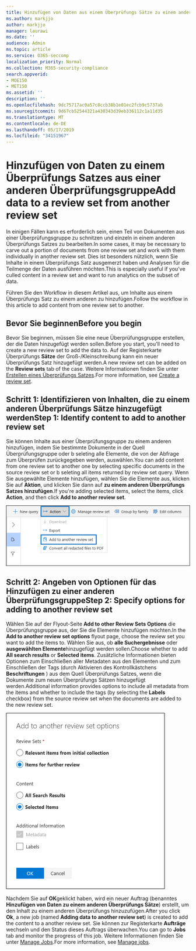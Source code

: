 ```yaml
---
title: Hinzufügen von Daten aus einem Überprüfungs Sätze zu einem anderen Überprüfungs Satzes
ms.author: markjjo
author: markjjo
manager: laurawi
ms.date: ''
audience: Admin
ms.topic: article
ms.service: O365-seccomp
localization_priority: Normal
ms.collection: M365-security-compliance
search.appverid:
- MOE150
- MET150
ms.assetid: ''
description: ''
ms.openlocfilehash: 9dc75717ac0a57c8ccb38b1e01ec2fcb9c5737ab
ms.sourcegitcommit: 9d67cb52544321a430343d39eb336112c1a11d35
ms.translationtype: MT
ms.contentlocale: de-DE
ms.lasthandoff: 05/17/2019
ms.locfileid: "34151967"
---
```

# <a name="add-data-to-a-review-set-from-another-review-set"></a><span data-ttu-id="e332d-102">Hinzufügen von Daten zu einem Überprüfungs Satzes aus einer anderen Überprüfungsgruppe</span><span class="sxs-lookup"><span data-stu-id="e332d-102">Add data to a review set from another review set</span></span>

<span data-ttu-id="e332d-103">In einigen Fällen kann es erforderlich sein, einen Teil von Dokumenten aus einer Überprüfungsgruppe zu schnitzen und einzeln in einem anderen Überprüfungs Satzes zu bearbeiten.</span><span class="sxs-lookup"><span data-stu-id="e332d-103">In some cases, it may be necessary to carve out a portion of documents from one review set and work with them individually in another review set.</span></span>  <span data-ttu-id="e332d-104">Dies ist besonders nützlich, wenn Sie Inhalte in einem Überprüfungs Satz ausgemerzt haben und Analysen für die Teilmenge der Daten ausführen möchten.</span><span class="sxs-lookup"><span data-stu-id="e332d-104">This is especially useful if you've culled content in a review set and want to run analytics on the subset of data.</span></span>

<span data-ttu-id="e332d-105">Führen Sie den Workflow in diesem Artikel aus, um Inhalte aus einem Überprüfungs Satz zu einem anderen zu hinzufügen.</span><span class="sxs-lookup"><span data-stu-id="e332d-105">Follow the workflow in this article to add content from one review set to another.</span></span>

## <a name="before-you-begin"></a><span data-ttu-id="e332d-106">Bevor Sie beginnen</span><span class="sxs-lookup"><span data-stu-id="e332d-106">Before you begin</span></span>

<span data-ttu-id="e332d-107">Bevor Sie beginnen, müssen Sie eine neue Überprüfungsgruppe erstellen, der die Daten hinzugefügt werden sollen.</span><span class="sxs-lookup"><span data-stu-id="e332d-107">Before you start, you'll need to create a new review set to add the data to.</span></span>  <span data-ttu-id="e332d-108">Auf der Registerkarte Überprüfungs **Sätze** der Groß-/Kleinschreibung kann ein neuer Überprüfungs Satz hinzugefügt werden.</span><span class="sxs-lookup"><span data-stu-id="e332d-108">A new review set can be added on the **Review sets** tab of the case.</span></span> <span data-ttu-id="e332d-109">Weitere Informationen finden Sie unter [Erstellen eines Überprüfungs Satzes](managing-review-sets.md#create-a-review-set).</span><span class="sxs-lookup"><span data-stu-id="e332d-109">For more information, see [Create a review set](managing-review-sets.md#create-a-review-set).</span></span>

## <a name="step-1-identify-content-to-add-to-another-review-set"></a><span data-ttu-id="e332d-110">Schritt 1: Identifizieren von Inhalten, die zu einem anderen Überprüfungs Sätze hinzugefügt werden</span><span class="sxs-lookup"><span data-stu-id="e332d-110">Step 1: Identify content to add to another review set</span></span>

<span data-ttu-id="e332d-111">Sie können Inhalte aus einer Überprüfungsgruppe zu einem anderen hinzufügen, indem Sie bestimmte Dokumente in der Quell Überprüfungsgruppe oder b seleting alle Elemente, die von der Abfrage zum Überprüfen zurückgegeben werden, auswählen.</span><span class="sxs-lookup"><span data-stu-id="e332d-111">You can add content from one review set to another one by selecting specific documents in the source review set or b seleting all items returned by review set query.</span></span>  <span data-ttu-id="e332d-112">Wenn Sie ausgewählte Elemente hinzufügen, wählen Sie die Elemente aus, klicken Sie auf **Aktion**, und klicken Sie dann auf **zu einem anderen Überprüfungs Satzes hinzufügen**.</span><span class="sxs-lookup"><span data-stu-id="e332d-112">If you're adding selected items, select the items, click **Action**, and then click **Add to another review set**.</span></span>

![Zu einem anderen Überprüfungs Satzes hinzufügen](../media/64f2a4d4-eba3-4ab3-a3ba-d519feea3142.png)

## <a name="step-2-specify-options-for-adding-to-another-review-set"></a><span data-ttu-id="e332d-114">Schritt 2: Angeben von Optionen für das Hinzufügen zu einer anderen Überprüfungsgruppe</span><span class="sxs-lookup"><span data-stu-id="e332d-114">Step 2: Specify options for adding to another review set</span></span>

<span data-ttu-id="e332d-115">Wählen Sie auf der Flyout-Seite **Add to other Review Sets Options** die Überprüfungsgruppe aus, der Sie die Elemente hinzufügen möchten.</span><span class="sxs-lookup"><span data-stu-id="e332d-115">In the **Add to another review set options** flyout page, choose the review set you want to add the items to.</span></span> <span data-ttu-id="e332d-116">Wählen Sie aus, ob **alle Suchergebnisse** oder **ausgewählten Elemente**hinzugefügt werden sollen.</span><span class="sxs-lookup"><span data-stu-id="e332d-116">Choose whether to add **All search results** or **Selected items**.</span></span>  <span data-ttu-id="e332d-117">Zusätzliche Informationen bieten Optionen zum Einschließen aller Metadaten aus den Elementen und zum Einschließen der Tags (durch Aktivieren des Kontrollkästchens **Beschriftungen** ) aus dem Quell Überprüfungs Satzes, wenn die Dokumente zum neuen Überprüfungs Sätzen hinzugefügt werden.</span><span class="sxs-lookup"><span data-stu-id="e332d-117">Additional information provides options to include all metadata from the items and whether to include the tags (by selecting the **Labels** checkbox) from the source review set when the documents are added to the new review set.</span></span>  

![Zu einem anderen Überprüfungs Satzes hinzufügen](../media/6440ee44-68fd-44d7-b43a-3a477345525c.png)

<span data-ttu-id="e332d-119">Nachdem Sie auf **OK**geklickt haben, wird ein neuer Auftrag (benanntes **Hinzufügen von Daten zu einem anderen Überprüfungs Sätze**) erstellt, um den Inhalt zu einem anderen Überprüfungs hinzuzufügen.</span><span class="sxs-lookup"><span data-stu-id="e332d-119">After you click **Ok**, a new job (named **Adding data to another review set**) is created to add the content to a another review set.</span></span>  <span data-ttu-id="e332d-120">Sie können zur Registerkarte **Aufträge** wechseln und den Status dieses Auftrags überwachen.</span><span class="sxs-lookup"><span data-stu-id="e332d-120">You can go to **Jobs** tab and monitor the progress of this job.</span></span> <span data-ttu-id="e332d-121">Weitere Informationen finden Sie unter [Manage Jobs](managing-jobs-ediscovery20.md).</span><span class="sxs-lookup"><span data-stu-id="e332d-121">For more information, see [Manage jobs](managing-jobs-ediscovery20.md).</span></span>
